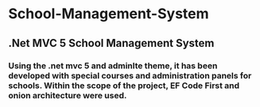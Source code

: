 # School-Management-System
<h2>.Net MVC 5 School Management System</h2>
<h3><p> Using the .net mvc 5 and adminlte theme, it has been developed with special courses and administration panels for schools. Within the scope of the project, EF Code First and onion architecture were used.</p></h3>
